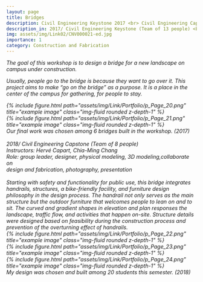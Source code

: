 ```yaml
---
layout: page
title: Bridges
description: Civil Engineering Keystone 2017 <br> Civil Engineering Capstone 2018
description_in: 2017/ Civil Engineering Keystone (Team of 13 people) <br> NTU Civil Engineering + USC Architecture joint workshop <br> Instructors&#58; Hervé Capart, Li-Huang Lu <br>Role&#58; group leader, collaborate on design and fabrication, collaborate on physical modeling, <br> &emsp; &emsp;  construction layout, structural design, 3D modeling, photography, presentation
img: assets/img/Link02/CNV000021-ed.jpg
importance: 1
category: Construction and Fabrication
---
```


<i>The goal of this workshop is to design a bridge for a new landscape on
campus under construction.
<br/>

Usually, people go to the bridge is because they want to go over it.
This project aims to make “go on the bridge” as a purpose. It is a
place in the center of the campus for gathering, for people to stay.

<div class="row">
    <div class="col-sm mt-3 mt-md-0">
        {% include figure.html path="assets/img/Link/Portfolio/p_Page_20.png" title="example image" class="img-fluid rounded z-depth-1" %}
    </div>
</div>
<div class="row">
    <div class="col-sm mt-3 mt-md-0">
        {% include figure.html path="assets/img/Link/Portfolio/p_Page_21.png" title="example image" class="img-fluid rounded z-depth-1" %}
    </div>
</div>


<div class="caption">
    Our final work was chosen among 6 bridges built in the workshop. (2017)
</div>

<br/>

<div style="font-size: 0.875rem;">2018/ Civil Engineering Capstone (Team of 8 people) <br> Instructors&#58; Hervé Capart, Chia-Ming Chang <br>Role&#58; group leader, designer, physical modeling, 3D modeling,collaborate on <br> design and fabrication, photography, presentation
</div>


<br/>
Starting with safety and functionality for public use, this bridge
integrates handrails, structures, a bike-friendly facility, and
furniture design philosophy in the design process. The handrail
not only serves as the main structure but the outdoor furniture
that welcomes people to lean on and to sit. The curved and
gradient shapes in elevation and plan responses the landscape,
traffic flow, and activities that happen on-site. Structure details
were designed based on feasibility during the construction
process and prevention of the overturning effect of handrails.

<div class="row">
    <div class="col-sm mt-3 mt-md-0">
        {% include figure.html path="assets/img/Link/Portfolio/p_Page_22.png" title="example image" class="img-fluid rounded z-depth-1" %}
    </div>
</div>
<div class="row">
    <div class="col-sm mt-3 mt-md-0">
        {% include figure.html path="assets/img/Link/Portfolio/p_Page_23.png" title="example image" class="img-fluid rounded z-depth-1" %}
    </div>
</div>
<div class="row">
    <div class="col-sm mt-3 mt-md-0">
        {% include figure.html path="assets/img/Link/Portfolio/p_Page_24.png" title="example image" class="img-fluid rounded z-depth-1" %}
    </div>
</div>

<div class="caption">
    My design was chosen and built among 20 students this semester. (2018)
</div>
